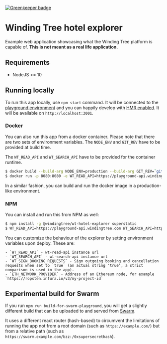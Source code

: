 [![Greenkeeper badge](https://badges.greenkeeper.io/windingtree/wt-hotel-explorer.svg)](https://greenkeeper.io/)

# Winding Tree hotel explorer

Example web application showcasing what the Winding Tree platform is capable of.
**This is not meant as a real life application.**

## Requirements

- NodeJS >= 10

## Running locally

To run this app locally, use `npm start` command. It will be connected to the
[playground environment](https://github.com/windingtree/wiki/blob/master/developer-resources.md#publicly-available-wt-deployments)
and you can happily develop with [HMR enabled](https://webpack.js.org/concepts/hot-module-replacement/).
It will be available on `http://localhost:3001`.

### Docker

You can also run this app from a docker container. Please note that there are two
sets of environment variables. The `NODE_ENV` and `GIT_REV` have to be provided
at build time.

The `WT_READ_API` and `WT_SEARCH_API` have to be provided for the container runtime.

```sh
$ docker build --build-arg NODE_ENV=production --build-arg GIT_REV=`git rev-parse --short HEAD` -t windingtree/wt-hotel-explorer .
$ docker run -p 8080:8080 -e WT_READ_API=https://playground-api.windingtree.com -e WT_SEARCH_API=https://playground-search-api.windingtree.com windingtree/wt-hotel-explorer
```

In a similar fashion, you can build and run the docker image in a production-like
environment.

### NPM

You can install and run this from NPM as well:

```sh
$ npm install -g @windingtree/wt-hotel-explorer superstatic
$ WT_READ_API=https://playground-api.windingtree.com WT_SEARCH_API=https://playground-search-api.windingtree.com wt-hotel-explorer
```

You can customize the behaviour of the explorer by setting environment
variables upon deploy.
These are:
```
- `WT_READ_API` - wt-read-api instance url
- `WT_SEARCH_API` - wt-search-api instance url
- `WT_SIGN_BOOKING_REQUESTS` - Sign outgoing booking and cancellation requests when set to `true` (an actual string 'true', a strict comparison is used in the app).
- `ETH_NETWORK_PROVIDER` - Address of an Ethereum node, for example `https://ropsten.infura.io/v3/my-project-id`

```

## Experimental build for Swarm

If you run `npm run build-for-swarm-playground`, you will get
a slightly different build that can be uploaded to and served
from [Swarm](https://swarm-guide.readthedocs.io/en/latest/index.html).

It uses a different react router (hash-based) to circumvent the
limitations of running the app not from a root domain (such as `https://example.com/`)
but from a relative path (such as `https://swarm.example.com/bzz:/0xsupersecrethash`).
